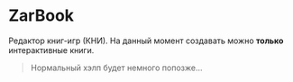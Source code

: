 # ZarBook
Редактор книг-игр (КНИ). На данный момент создавать можно **только** интерактивные книги.
>Нормальный хэлп будет немного попозже...